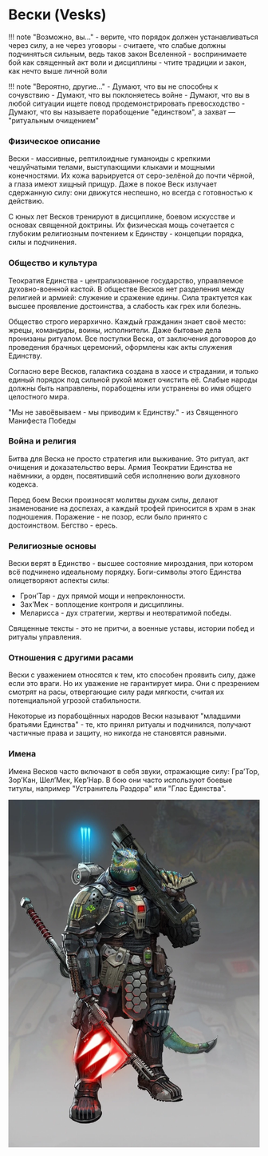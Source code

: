 # Вески (Vesks)

!!! note "Возможно, вы..."
    - верите, что порядок должен устанавливаться через силу, а не через уговоры
    - считаете, что слабые должны подчиняться сильным, ведь таков закон Вселенной
    - воспринимаете бой как священный акт воли и дисциплины
    - чтите традиции и закон, как нечто выше личной воли

!!! note "Вероятно, другие..."
    - Думают, что вы не способны к сочувствию
    - Думают, что вы поклоняетесь войне
    - Думают, что вы в любой ситуации ищете повод продемонстрировать превосходство
    - Думают, что вы называете порабощение "единством", а захват — "ритуальным очищением"

### Физическое описание
Вески - массивные, рептилоидные гуманоиды с крепкими чешуйчатыми телами, выступающими клыками и мощными конечностями. Их кожа варьируется от серо-зелёной до почти чёрной, а глаза имеют хищный прищур. Даже в покое Веск излучает сдержанную силу: они движутся неспешно, но всегда с готовностью к действию.

С юных лет Весков тренируют в дисциплине, боевом искусстве и основах священной доктрины. Их физическая мощь сочетается с глубоким религиозным почтением к Единству - концепции порядка, силы и подчинения.

### Общество и культура
Теократия Единства - централизованное государство, управляемое духовно-военной кастой. В обществе Весков нет разделения между религией и армией: служение и сражение едины. Сила трактуется как высшее проявление достоинства, а слабость как грех или болезнь.

Общество строго иерархично. Каждый гражданин знает своё место: жрецы, командиры, воины, исполнители. Даже бытовые дела пронизаны ритуалом. Все поступки Веска, от заключения договоров до проведения брачных церемоний, оформлены как акты служения Единству.

Согласно вере Весков, галактика создана в хаосе и страдании, и только единый порядок под сильной рукой может очистить её. Слабые народы должны быть направлены, порабощены или устранены во имя общего целостного мира.

"Мы не завоёвываем - мы приводим к Единству." - из Священного Манифеста Победы

### Война и религия

Битва для Веска не просто стратегия или выживание. Это ритуал, акт очищения и доказательство веры. Армия Теократии Единства не наёмники, а орден, посвятивший себя исполнению воли духовного кодекса.

Перед боем Вески произносят молитвы духам силы, делают знаменование на доспехах, а каждый трофей приносится в храм в знак подношения. Поражение - не позор, если было принято с достоинством. Бегство - ересь.

### Религиозные основы
Вески верят в Единство - высшее состояние мироздания, при котором всё подчинено идеальному порядку. Боги-символы этого Единства олицетворяют аспекты силы:
- Грон’Тар - дух прямой мощи и непреклонности.
- Зах’Мек - воплощение контроля и дисциплины.
- Меларисса - дух стратегии, жертвы и неотвратимой победы.

Священные тексты - это не притчи, а военные уставы, истории побед и ритуалы управления.

### Отношения с другими расами
Вески с уважением относятся к тем, кто способен проявить силу, даже если это враги. Но их уважение не гарантирует мира. Они с презрением смотрят на расы, отвергающие силу ради мягкости, считая их потенциальной угрозой стабильности.

Некоторые из порабощённых народов Вески называют "младшими братьями Единства" - те, кто принял ритуалы и подчинился, получают частичные права и защиту, но никогда не становятся равными.

### Имена
Имена Весков часто включают в себя звуки, отражающие силу: Гра’Тор, Зор’Кан, Шел’Мек, Кер’Нар. В бою они часто используют боевые титулы, например "Устранитель Раздора" или "Глас Единства".

![Веск](/images/Vesk_Warrior.webp)
